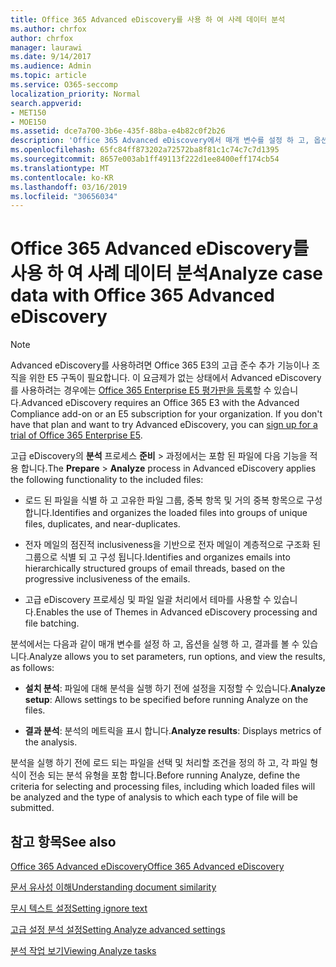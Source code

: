 ```yaml
---
title: Office 365 Advanced eDiscovery를 사용 하 여 사례 데이터 분석
ms.author: chrfox
author: chrfox
manager: laurawi
ms.date: 9/14/2017
ms.audience: Admin
ms.topic: article
ms.service: O365-seccomp
localization_priority: Normal
search.appverid:
- MET150
- MOE150
ms.assetid: dce7a700-3b6e-435f-88ba-e4b82c0f2b26
description: 'Office 365 Advanced eDiscovery에서 매개 변수를 설정 하 고, 옵션을 실행 하 고, 결과를 볼 수 있는 분석 프로세스의 개요를 확인 하세요. '
ms.openlocfilehash: 65fc84ff873202a72572ba8f81c1c74c7c7d1395
ms.sourcegitcommit: 8657e003ab1ff49113f222d1ee8400eff174cb54
ms.translationtype: MT
ms.contentlocale: ko-KR
ms.lasthandoff: 03/16/2019
ms.locfileid: "30656034"
---
```

# <a name="analyze-case-data-with-office-365-advanced-ediscovery"></a><span data-ttu-id="e4f0c-103">Office 365 Advanced eDiscovery를 사용 하 여 사례 데이터 분석</span><span class="sxs-lookup"><span data-stu-id="e4f0c-103">Analyze case data with Office 365 Advanced eDiscovery</span></span>

> [!NOTE]
> <span data-ttu-id="e4f0c-p101">Advanced eDiscovery를 사용하려면 Office 365 E3의 고급 준수 추가 기능이나 조직을 위한 E5 구독이 필요합니다. 이 요금제가 없는 상태에서 Advanced eDiscovery를 사용하려는 경우에는 [Office 365 Enterprise E5 평가판을 등록](https://go.microsoft.com/fwlink/p/?LinkID=698279)할 수 있습니다.</span><span class="sxs-lookup"><span data-stu-id="e4f0c-p101">Advanced eDiscovery requires an Office 365 E3 with the Advanced Compliance add-on or an E5 subscription for your organization. If you don't have that plan and want to try Advanced eDiscovery, you can [sign up for a trial of Office 365 Enterprise E5](https://go.microsoft.com/fwlink/p/?LinkID=698279).</span></span> 
  
<span data-ttu-id="e4f0c-106">고급 eDiscovery의 **분석** 프로세스 **준비** \> 과정에서는 포함 된 파일에 다음 기능을 적용 합니다.</span><span class="sxs-lookup"><span data-stu-id="e4f0c-106">The **Prepare** \> **Analyze** process in Advanced eDiscovery applies the following functionality to the included files:</span></span> 
  
- <span data-ttu-id="e4f0c-107">로드 된 파일을 식별 하 고 고유한 파일 그룹, 중복 항목 및 거의 중복 항목으로 구성 합니다.</span><span class="sxs-lookup"><span data-stu-id="e4f0c-107">Identifies and organizes the loaded files into groups of unique files, duplicates, and near-duplicates.</span></span>
    
- <span data-ttu-id="e4f0c-108">전자 메일의 점진적 inclusiveness을 기반으로 전자 메일이 계층적으로 구조화 된 그룹으로 식별 되 고 구성 됩니다.</span><span class="sxs-lookup"><span data-stu-id="e4f0c-108">Identifies and organizes emails into hierarchically structured groups of email threads, based on the progressive inclusiveness of the emails.</span></span>
    
- <span data-ttu-id="e4f0c-109">고급 eDiscovery 프로세싱 및 파일 일괄 처리에서 테마를 사용할 수 있습니다.</span><span class="sxs-lookup"><span data-stu-id="e4f0c-109">Enables the use of Themes in Advanced eDiscovery processing and file batching.</span></span>
    
 <span data-ttu-id="e4f0c-110">분석에서는 다음과 같이 매개 변수를 설정 하 고, 옵션을 실행 하 고, 결과를 볼 수 있습니다.</span><span class="sxs-lookup"><span data-stu-id="e4f0c-110">Analyze allows you to set parameters, run options, and view the results, as follows:</span></span> 
  
- <span data-ttu-id="e4f0c-111">**설치 분석**: 파일에 대해 분석을 실행 하기 전에 설정을 지정할 수 있습니다.</span><span class="sxs-lookup"><span data-stu-id="e4f0c-111">**Analyze setup**: Allows settings to be specified before running Analyze on the files.</span></span>
    
- <span data-ttu-id="e4f0c-112">**결과 분석**: 분석의 메트릭을 표시 합니다.</span><span class="sxs-lookup"><span data-stu-id="e4f0c-112">**Analyze results**: Displays metrics of the analysis.</span></span> 
    
<span data-ttu-id="e4f0c-113">분석을 실행 하기 전에 로드 되는 파일을 선택 및 처리할 조건을 정의 하 고, 각 파일 형식이 전송 되는 분석 유형을 포함 합니다.</span><span class="sxs-lookup"><span data-stu-id="e4f0c-113">Before running Analyze, define the criteria for selecting and processing files, including which loaded files will be analyzed and the type of analysis to which each type of file will be submitted.</span></span> 
  
## <a name="see-also"></a><span data-ttu-id="e4f0c-114">참고 항목</span><span class="sxs-lookup"><span data-stu-id="e4f0c-114">See also</span></span>

[<span data-ttu-id="e4f0c-115">Office 365 Advanced eDiscovery</span><span class="sxs-lookup"><span data-stu-id="e4f0c-115">Office 365 Advanced eDiscovery</span></span>](office-365-advanced-ediscovery.md)
  
[<span data-ttu-id="e4f0c-116">문서 유사성 이해</span><span class="sxs-lookup"><span data-stu-id="e4f0c-116">Understanding document similarity</span></span>](understand-document-similarity-in-advanced-ediscovery.md)
  
[<span data-ttu-id="e4f0c-117">무시 텍스트 설정</span><span class="sxs-lookup"><span data-stu-id="e4f0c-117">Setting ignore text</span></span>](set-ignore-text-in-advanced-ediscovery.md)
  
[<span data-ttu-id="e4f0c-118">고급 설정 분석 설정</span><span class="sxs-lookup"><span data-stu-id="e4f0c-118">Setting Analyze advanced settings</span></span>](set-analyze-advanced-settings-in-advanced-ediscovery.md)
  
[<span data-ttu-id="e4f0c-119">분석 작업 보기</span><span class="sxs-lookup"><span data-stu-id="e4f0c-119">Viewing Analyze tasks</span></span>](view-analyze-results-in-advanced-ediscovery.md)

